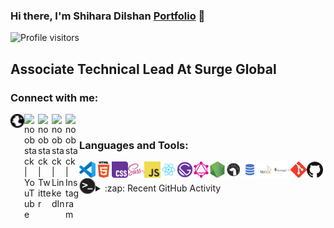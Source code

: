 ### Hi there, I'm Shihara Dilshan [Portfolio] 👋
![Profile visitors](https://visitor-badge.glitch.me/badge?page_id=shiharadilshan.visitor-badge)

## Associate Technical Lead At Surge Global


### Connect with me:

[<img align="left" alt="noobstack" width="22px" src="https://raw.githubusercontent.com/iconic/open-iconic/master/svg/globe.svg" />][website]
[<img align="left" alt="noobstack | YouTube" width="22px" src="https://cdn.jsdelivr.net/npm/simple-icons@v3/icons/youtube.svg" />][website]
[<img align="left" alt="noobstack | Twitter" width="22px" src="https://cdn.jsdelivr.net/npm/simple-icons@v3/icons/twitter.svg" />][website]
[<img align="left" alt="noobstack | LinkedIn" width="22px" src="https://cdn.jsdelivr.net/npm/simple-icons@v3/icons/linkedin.svg" />][linkedin]
[<img align="left" alt="noobstack | Instagram" width="22px" src="https://cdn.jsdelivr.net/npm/simple-icons@v3/icons/instagram.svg" />][instagram]

<br />

### Languages and Tools:

[<img align="left" alt="Visual Studio Code" width="26px" src="https://raw.githubusercontent.com/github/explore/80688e429a7d4ef2fca1e82350fe8e3517d3494d/topics/visual-studio-code/visual-studio-code.png" />][vscode]
[<img align="left" alt="HTML5" width="26px" src="https://raw.githubusercontent.com/github/explore/80688e429a7d4ef2fca1e82350fe8e3517d3494d/topics/html/html.png" />][vscode]
[<img align="left" alt="CSS3" width="26px" src="https://raw.githubusercontent.com/github/explore/80688e429a7d4ef2fca1e82350fe8e3517d3494d/topics/css/css.png" />][vscode]
[<img align="left" alt="Sass" width="26px" src="https://raw.githubusercontent.com/github/explore/80688e429a7d4ef2fca1e82350fe8e3517d3494d/topics/sass/sass.png" />][vscode]
[<img align="left" alt="JavaScript" width="26px" src="https://raw.githubusercontent.com/github/explore/80688e429a7d4ef2fca1e82350fe8e3517d3494d/topics/javascript/javascript.png" />][vscode]
[<img align="left" alt="React" width="26px" src="https://raw.githubusercontent.com/github/explore/80688e429a7d4ef2fca1e82350fe8e3517d3494d/topics/react/react.png" />][vscode]
[<img align="left" alt="Gatsby" width="26px" src="https://raw.githubusercontent.com/github/explore/e94815998e4e0713912fed477a1f346ec04c3da2/topics/gatsby/gatsby.png" />][vscode]
[<img align="left" alt="GraphQL" width="26px" src="https://raw.githubusercontent.com/github/explore/80688e429a7d4ef2fca1e82350fe8e3517d3494d/topics/graphql/graphql.png" />][vscode]
[<img align="left" alt="Node.js" width="26px" src="https://raw.githubusercontent.com/github/explore/80688e429a7d4ef2fca1e82350fe8e3517d3494d/topics/nodejs/nodejs.png" />][vscode]
[<img align="left" alt="Deno" width="26px" src="https://raw.githubusercontent.com/github/explore/361e2821e2dea67711cde99c9c40ed357061cf27/topics/deno/deno.png" />][vscode]
[<img align="left" alt="SQL" width="26px" src="https://raw.githubusercontent.com/github/explore/80688e429a7d4ef2fca1e82350fe8e3517d3494d/topics/sql/sql.png" />][vscode]
[<img align="left" alt="MySQL" width="26px" src="https://raw.githubusercontent.com/github/explore/80688e429a7d4ef2fca1e82350fe8e3517d3494d/topics/mysql/mysql.png" />][vscode]
[<img align="left" alt="MongoDB" width="26px" src="https://raw.githubusercontent.com/github/explore/80688e429a7d4ef2fca1e82350fe8e3517d3494d/topics/mongodb/mongodb.png" />][vscode]
[<img align="left" alt="Git" width="26px" src="https://raw.githubusercontent.com/github/explore/80688e429a7d4ef2fca1e82350fe8e3517d3494d/topics/git/git.png" />][vscode]
[<img align="left" alt="GitHub" width="26px" src="https://raw.githubusercontent.com/github/explore/78df643247d429f6cc873026c0622819ad797942/topics/github/github.png" />][vscode]
[<img align="left" alt="Terminal" width="26px" src="https://raw.githubusercontent.com/github/explore/80688e429a7d4ef2fca1e82350fe8e3517d3494d/topics/terminal/terminal.png" />][vscode]

<br />
<br />


<details>
  <summary>:zap: Recent GitHub Activity</summary>
  
<!--START_SECTION:activity-->
1. ❌ Hold 4 PRs [#14](https://github.com/Shihara-Dilshan/RW-Jewellery-Automated-System-React-SpringBoot/pulls) in [Shihara-Dilshan/RW-Jewellery-Automated-System-React-SpringBoot](https://github.com/Shihara-Dilshan/RW-Jewellery-Automated-System-React-SpringBoot)
2. 🗣 Commented on [#14](https://github.com/codeSTACKr/codeSTACKr/issues/14) in [codeSTACKr/codeSTACKr](https://github.com/codeSTACKr/codeSTACKr)
3. ❌ Closed PR [#7](https://github.com/Shihara-Dilshan/RW-Jewellery-Automated-System-React-SpringBoot/pull/44) in [Shihara-Dilshan/RW-Jewellery-Automated-System-React-SpringBoot](https://github.com/codeSTACKr/codeSTACKr)
4. 🎉 Merged PR [#6](https://github.com/Shihara-Dilshan/DataStructures-And-Algorithms/pull/1) in [Shihara-Dilshan/codeSTACKr](https://github.com/Shihara-Dilshan/DataStructures-And-Algorithms)
5. 💪 Opened ISSUE [#259](https://github.com/Shihara-Dilshan/BringMeLK-Android-FireBase/issues) in [Shihara-Dilshan/BringMeLK-Android-FireBase ](https://github.com/Shihara-Dilshan/BringMeLK-Android-FireBase)
<!--END_SECTION:activity-->

</details>

[vscode]: https://code.visualstudio.com/
[Portfolio]: https://shiharadilshan.netlify.app/
[twitter]: https://twitter.com/codeSTACKr
[youtube]: https://youtube.com/codeSTACKr
[instagram]: https://www.instagram.com/shihara_dil/
[linkedin]: https://www.linkedin.com/in/shihara-dilshan-5297711a4/



[website]: https://noobstack.netlify.app/
[course]: http://vsCodeHero.com
[twitter]: https://twitter.com/codeSTACKr
[youtube]: https://youtube.com/codeSTACKr
[instagram]: https://www.instagram.com/shihara_dil/
[linkedin]: https://www.linkedin.com/in/shihara-dilshan-5297711a4/


